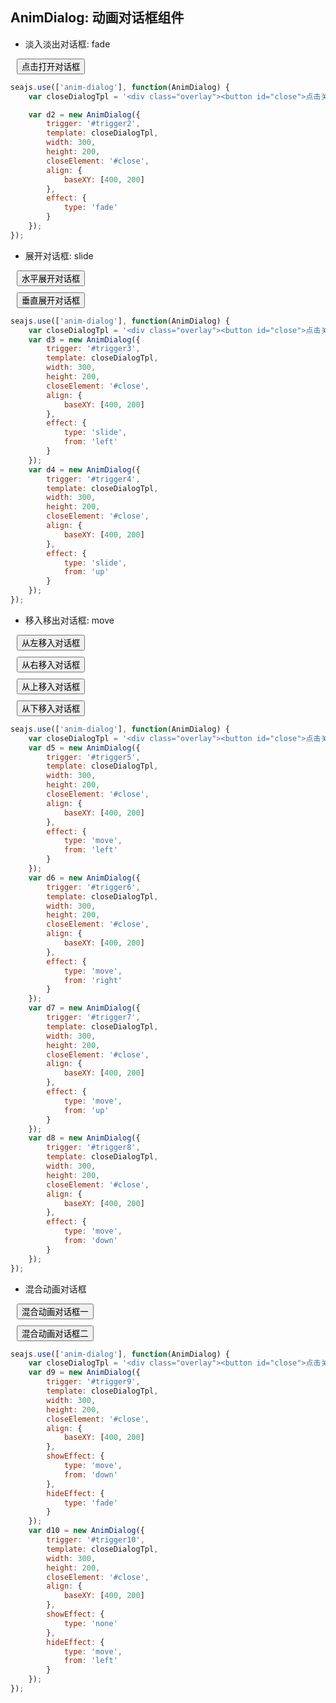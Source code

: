 <link rel="stylesheet" href="https://a.alipayobjects.com/u/css/201206/3OW4k7WsaR.css" type="text/css" charset="utf-8">
<style>
    .overlay {
        width: 500px;
        height: 300px;
        background: #7F96C8;
        text-align:center;        
    }
    .overlay div {
        font-size:14px;
        margin:10px 0;
    }
    .overlay input {
        margin-top:20px;
    }
    input {
        display:block;
        margin:10px;
    }
</style>

## AnimDialog: 动画对话框组件

* 淡入淡出对话框: fade

<div class="cell">
    <input type="button" id="trigger2" value="点击打开对话框" />
</div>

````javascript
seajs.use(['anim-dialog'], function(AnimDialog) {
    var closeDialogTpl = '<div class="overlay"><button id="close">点击关闭</button><p>肯定是房间里萨的看法金克拉束带结发</p></div>';

    var d2 = new AnimDialog({
        trigger: '#trigger2',
        template: closeDialogTpl,
        width: 300,
        height: 200,
        closeElement: '#close',
        align: {
            baseXY: [400, 200]
        },
        effect: {
            type: 'fade'
        }
    });
});
````

* 展开对话框: slide

<div class="cell">
    <input type="button" id="trigger3" value="水平展开对话框" />
    <input type="button" id="trigger4" value="垂直展开对话框" />    
</div>

````javascript
seajs.use(['anim-dialog'], function(AnimDialog) {
    var closeDialogTpl = '<div class="overlay"><button id="close">点击关闭</button><p>肯定是房间里萨的看法金克拉束带结发</p></div>';
    var d3 = new AnimDialog({
        trigger: '#trigger3',
        template: closeDialogTpl,
        width: 300,
        height: 200,
        closeElement: '#close',
        align: {
            baseXY: [400, 200]
        },
        effect: {
            type: 'slide',
            from: 'left'
        }
    });
    var d4 = new AnimDialog({
        trigger: '#trigger4',
        template: closeDialogTpl,
        width: 300,
        height: 200,
        closeElement: '#close',
        align: {
            baseXY: [400, 200]
        },
        effect: {
            type: 'slide',
            from: 'up'
        }
    });
});
````

* 移入移出对话框: move

<div class="cell">
    <input type="button" id="trigger5" value="从左移入对话框" />
    <input type="button" id="trigger6" value="从右移入对话框" />
    <input type="button" id="trigger7" value="从上移入对话框" />
    <input type="button" id="trigger8" value="从下移入对话框" />
</div>

````javascript
seajs.use(['anim-dialog'], function(AnimDialog) {
    var closeDialogTpl = '<div class="overlay"><button id="close">点击关闭</button><p>肯定是房间里萨的看法金克拉束带结发</p></div>';
    var d5 = new AnimDialog({
        trigger: '#trigger5',
        template: closeDialogTpl,
        width: 300,
        height: 200,
        closeElement: '#close',
        align: {
            baseXY: [400, 200]
        },
        effect: {
            type: 'move',
            from: 'left'
        }
    });
    var d6 = new AnimDialog({
        trigger: '#trigger6',
        template: closeDialogTpl,
        width: 300,
        height: 200,
        closeElement: '#close',
        align: {
            baseXY: [400, 200]
        },
        effect: {
            type: 'move',
            from: 'right'
        }
    });
    var d7 = new AnimDialog({
        trigger: '#trigger7',
        template: closeDialogTpl,
        width: 300,
        height: 200,
        closeElement: '#close',
        align: {
            baseXY: [400, 200]
        },
        effect: {
            type: 'move',
            from: 'up'
        }
    });
    var d8 = new AnimDialog({
        trigger: '#trigger8',
        template: closeDialogTpl,
        width: 300,
        height: 200,
        closeElement: '#close',
        align: {
            baseXY: [400, 200]
        },
        effect: {
            type: 'move',
            from: 'down'
        }
    });
});
````

* 混合动画对话框

<div class="cell">
    <input type="button" id="trigger9" value="混合动画对话框一" />
    <input type="button" id="trigger10" value="混合动画对话框二" />
</div>

````javascript
seajs.use(['anim-dialog'], function(AnimDialog) {
    var closeDialogTpl = '<div class="overlay"><button id="close">点击关闭</button><p>肯定是房间里萨的看法金克拉束带结发</p></div>';
    var d9 = new AnimDialog({
        trigger: '#trigger9',
        template: closeDialogTpl,
        width: 300,
        height: 200,
        closeElement: '#close',
        align: {
            baseXY: [400, 200]
        },
        showEffect: {
            type: 'move',
            from: 'down'
        },
        hideEffect: {
            type: 'fade'
        }
    });
    var d10 = new AnimDialog({
        trigger: '#trigger10',
        template: closeDialogTpl,
        width: 300,
        height: 200,
        closeElement: '#close',
        align: {
            baseXY: [400, 200]
        },
        showEffect: {
            type: 'none'
        },
        hideEffect: {
            type: 'move',
            from: 'left'
        }
    });
});
````

